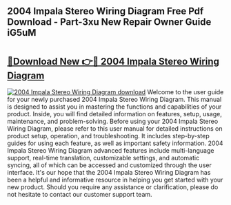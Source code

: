 ## 2004 Impala Stereo Wiring Diagram Free Pdf Download - Part-3xu New Repair Owner Guide iG5uM

# <h2><a href="http://dfq3vy.blite.top/?on=2004+Impala+Stereo+Wiring+Diagram">🔗Download New 👉🔴 2004 Impala Stereo Wiring Diagram</a></h2>

[![2004 Impala Stereo Wiring Diagram download](https://i.imgur.com/lujVjoI.png)](http://dfq3vy.blite.top/?on=2004+Impala+Stereo+Wiring+Diagram)
Welcome to the user guide for your newly purchased 2004 Impala Stereo Wiring Diagram. This manual is designed to assist you in mastering the functions and capabilities of your product. Inside, you will find detailed information on features, setup, usage, maintenance, and problem-solving. Before using your 2004 Impala Stereo Wiring Diagram, please refer to this user manual for detailed instructions on product setup, operation, and troubleshooting. It includes step-by-step guides for using each feature, as well as important safety information. 2004 Impala Stereo Wiring Diagram advanced features include multi-language support, real-time translation, customizable settings, and automatic syncing, all of which can be accessed and customized through the user interface. It's our hope that the 2004 Impala Stereo Wiring Diagram has been a helpful and informative resource in helping you get started with your new product. Should you require any assistance or clarification, please do not hesitate to contact our customer support team.
